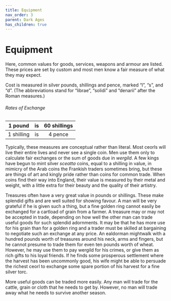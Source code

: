 ```yaml
---
title: Equipment
nav_order: 3
parent: Dark Ages
has_children: true
---
```


# Equipment
Here, common values for goods, services, weapons and armour are listed. These prices are set by custom and most men know a fair measure of what they may expect.

Cost is measured in silver pounds, shillings and pence, marked “l”, “s”, and “d”. (The abbreviations stand for “librae”, “solidi” and “denarii” after the Roman measures.)

###### Rates of Exchange

| 1 pound | is | 60 shillings |
|:-:|:-:|:-:|
| 1 shilling | is | 4 pence |

Typically, these measures are conceptual rather than literal. Most ceorls will live their entire lives and never see a single coin. Men use them only to calculate fair exchanges or the sum of goods due in *wergild*. A few kings have begun to mint silver *sceatta* coins, equal to a shilling in value, in mimicry of the Arab coins the Frankish traders sometimes bring, but these are things of art and kingly pride rather than coins for common trade. When coins find their way into England, their value is measured by their metal and weight, with a little extra for their beauty and the quality of their artistry.

Treasures often have a very great value in pounds or shillings. These make splendid gifts and are well suited for showing favour. A man will be very grateful if he is given such a thing, but a fine golden ring cannot easily be exchanged for a cartload of grain from a farmer. A treasure may or may not be accepted in trade, depending on how well the other man can trade useful goods for such splendid adornments. It may be that he has more use for his grain than for a golden ring and a trader must be skilled at bargaining to negotiate such an exchange at any price. An ealdorman mightwalk with a hundred pounds worth of treasures around his neck, arms and fingers, but he cannot presume to trade them for even ten pounds worth of wheat. However, he may use them to pay wergild for his crimes, or give them as rich gifts to his loyal friends. If he finds some prosperous settlement where the harvest has been uncommonly good, his wife might be able to persuade the richest ceorl to exchange some spare portion of his harvest for a fine silver torc.

More useful goods can be traded more easily. Any man will trade for the cattle, grain or cloth that he needs to get by. However, no man will trade away what he needs to survive another season.